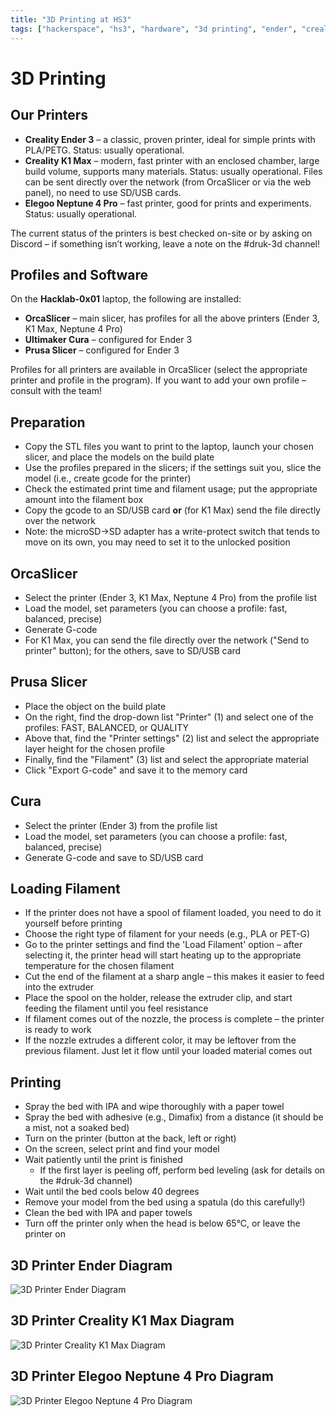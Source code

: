 ```yaml
---
title: "3D Printing at HS3"
tags: ["hackerspace", "hs3", "hardware", "3d printing", "ender", "creality", "k1max", "elegoo", "neptune"]
---
```


# 3D Printing

## Our Printers

- **Creality Ender 3** – a classic, proven printer, ideal for simple prints with PLA/PETG. Status: usually operational.
- **Creality K1 Max** – modern, fast printer with an enclosed chamber, large build volume, supports many materials. Status: usually operational. Files can be sent directly over the network (from OrcaSlicer or via the web panel), no need to use SD/USB cards.
- **Elegoo Neptune 4 Pro** – fast printer, good for prints and experiments. Status: usually operational.

The current status of the printers is best checked on-site or by asking on Discord – if something isn’t working, leave a note on the #druk-3d channel!

## Profiles and Software

On the **Hacklab-0x01** laptop, the following are installed:
- **OrcaSlicer** – main slicer, has profiles for all the above printers (Ender 3, K1 Max, Neptune 4 Pro)
- **Ultimaker Cura** – configured for Ender 3
- **Prusa Slicer** – configured for Ender 3

Profiles for all printers are available in OrcaSlicer (select the appropriate printer and profile in the program). If you want to add your own profile – consult with the team!

## Preparation

- Copy the STL files you want to print to the laptop, launch your chosen slicer, and place the models on the build plate
- Use the profiles prepared in the slicers; if the settings suit you, slice the model (i.e., create gcode for the printer)
- Check the estimated print time and filament usage; put the appropriate amount into the filament box
- Copy the gcode to an SD/USB card **or** (for K1 Max) send the file directly over the network
- Note: the microSD->SD adapter has a write-protect switch that tends to move on its own, you may need to set it to the unlocked position

## OrcaSlicer

- Select the printer (Ender 3, K1 Max, Neptune 4 Pro) from the profile list
- Load the model, set parameters (you can choose a profile: fast, balanced, precise)
- Generate G-code
- For K1 Max, you can send the file directly over the network ("Send to printer" button); for the others, save to SD/USB card

## Prusa Slicer

- Place the object on the build plate
- On the right, find the drop-down list "Printer" (1) and select one of the profiles: FAST, BALANCED, or QUALITY
- Above that, find the "Printer settings" (2) list and select the appropriate layer height for the chosen profile
- Finally, find the "Filament" (3) list and select the appropriate material
- Click "Export G-code" and save it to the memory card

## Cura

- Select the printer (Ender 3) from the profile list
- Load the model, set parameters (you can choose a profile: fast, balanced, precise)
- Generate G-code and save to SD/USB card

## Loading Filament

- If the printer does not have a spool of filament loaded, you need to do it yourself before printing
- Choose the right type of filament for your needs (e.g., PLA or PET-G)
- Go to the printer settings and find the 'Load Filament' option – after selecting it, the printer head will start heating up to the appropriate temperature for the chosen filament
- Cut the end of the filament at a sharp angle – this makes it easier to feed into the extruder
- Place the spool on the holder, release the extruder clip, and start feeding the filament until you feel resistance
- If filament comes out of the nozzle, the process is complete – the printer is ready to work
- If the nozzle extrudes a different color, it may be leftover from the previous filament. Just let it flow until your loaded material comes out

## Printing

- Spray the bed with IPA and wipe thoroughly with a paper towel
- Spray the bed with adhesive (e.g., Dimafix) from a distance (it should be a mist, not a soaked bed)
- Turn on the printer (button at the back, left or right)
- On the screen, select print and find your model
- Wait patiently until the print is finished
    - If the first layer is peeling off, perform bed leveling (ask for details on the #druk-3d channel)
- Wait until the bed cools below 40 degrees
- Remove your model from the bed using a spatula (do this carefully!)
- Clean the bed with IPA and paper towels
- Turn off the printer only when the head is below 65°C, or leave the printer on

## 3D Printer Ender Diagram

![3D Printer Ender Diagram](/images/zasoby/3d-printer-ender-schema.jpg)

## 3D Printer Creality K1 Max Diagram

![3D Printer Creality K1 Max Diagram](/images/zasoby/3d-printer-creality-k1-max.png)

## 3D Printer Elegoo Neptune 4 Pro Diagram
![3D Printer Elegoo Neptune 4 Pro Diagram](/images/zasoby/3d-printer-elegoo-neptune-4-pro.png) 